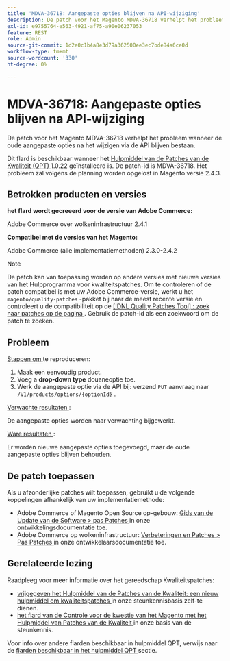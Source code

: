 ```yaml
---
title: 'MDVA-36718: Aangepaste opties blijven na API-wijziging'
description: De patch voor het Magento MDVA-36718 verhelpt het probleem wanneer de oude aangepaste opties na het wijzigen via de API blijven bestaan.
exl-id: e9755764-e563-4921-af75-a90e06237053
feature: REST
role: Admin
source-git-commit: 1d2e0c1b4a8e3d79a362500ee3ec7bde84a6ce0d
workflow-type: tm+mt
source-wordcount: '330'
ht-degree: 0%

---
```


# MDVA-36718: Aangepaste opties blijven na API-wijziging

De patch voor het Magento MDVA-36718 verhelpt het probleem wanneer de oude aangepaste opties na het wijzigen via de API blijven bestaan.

Dit flard is beschikbaar wanneer het [ Hulpmiddel van de Patches van de Kwaliteit (QPT) ](/help/announcements/adobe-commerce-announcements/magento-quality-patches-released-new-tool-to-self-serve-quality-patches.md) 1.0.22 geïnstalleerd is. De patch-id is MDVA-36718. Het probleem zal volgens de planning worden opgelost in Magento versie 2.4.3.

## Betrokken producten en versies

**het flard wordt gecreeerd voor de versie van Adobe Commerce:**

Adobe Commerce over wolkeninfrastructuur 2.4.1

**Compatibel met de versies van het Magento:**

Adobe Commerce (alle implementatiemethoden) 2.3.0-2.4.2

>[!NOTE]
>
>De patch kan van toepassing worden op andere versies met nieuwe versies van het Hulpprogramma voor kwaliteitspatches. Om te controleren of de patch compatibel is met uw Adobe Commerce-versie, werkt u het `magento/quality-patches` -pakket bij naar de meest recente versie en controleert u de compatibiliteit op de [[!DNL Quality Patches Tool] : zoek naar patches op de pagina ](https://devdocs.magento.com/quality-patches/tool.html#patch-grid) . Gebruik de patch-id als een zoekwoord om de patch te zoeken.

## Probleem

<u> Stappen om </u> te reproduceren:

1. Maak een eenvoudig product.
1. Voeg a **drop-down type** douaneoptie toe.
1. Werk de aangepaste optie via de API bij: verzend `PUT` aanvraag naar `/V1/products/options/{optionId}` .

<u> Verwachte resultaten </u>:

De aangepaste opties worden naar verwachting bijgewerkt.

<u> Ware resultaten </u>:

Er worden nieuwe aangepaste opties toegevoegd, maar de oude aangepaste opties blijven behouden.

## De patch toepassen

Als u afzonderlijke patches wilt toepassen, gebruikt u de volgende koppelingen afhankelijk van uw implementatiemethode:

* Adobe Commerce of Magento Open Source op-gebouw: [ Gids van de Update van de Software > pas Patches ](https://devdocs.magento.com/guides/v2.4/comp-mgr/patching.html) in onze ontwikkelingsdocumentatie toe.
* Adobe Commerce op wolkeninfrastructuur: [ Verbeteringen en Patches > Pas Patches ](https://devdocs.magento.com/cloud/project/project-patch.html) in onze ontwikkelaarsdocumentatie toe.

## Gerelateerde lezing

Raadpleeg voor meer informatie over het gereedschap Kwaliteitspatches:

* [ vrijgegeven het Hulpmiddel van de Patches van de Kwaliteit: een nieuw hulpmiddel om kwaliteitspatches ](/help/announcements/adobe-commerce-announcements/magento-quality-patches-released-new-tool-to-self-serve-quality-patches.md) in onze steunkennisbasis zelf-te dienen.
* [ het flard van de Controle voor de kwestie van het Magento met het Hulpmiddel van Patches van de Kwaliteit ](/help/support-tools/patches-available-in-qpt-tool/check-patch-for-magento-issue-with-magento-quality-patches.md) in onze basis van de steunkennis.

Voor info over andere flarden beschikbaar in hulpmiddel QPT, verwijs naar de [ flarden beschikbaar in het hulpmiddel QPT ](https://support.magento.com/hc/en-us/sections/360010506631-Patches-available-in-QPT-tool-) sectie.

